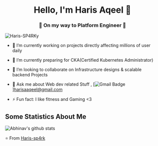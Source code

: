 <h1 align="center"> Hello, I'm Haris Aqeel 👋 </h1>
<h3 align="center">🚀 On my way to Platform Engineer 🚀</h3>

<p align="left"> <img src="https://komarev.com/ghpvc/?username=Haris-SP4RKy" alt="Haris-SP4RKy" /> </p>

- 🔭 I’m currently working on projects directly affecting millions of user daily
- 🌱 I’m currently preparing for CKA(Certified Kubernetes Administrator)
- 👯 I’m looking to collaborate on Infrastructure designs & scalable backend Projects
- 💬 Ask me about Web dev related Stuff 
, [![Gmail Badge](https://img.shields.io/badge/-Gmail-c14438?style=flat-square&logo=Gmail&logoColor=white&link=mailto:shuklaraghav321.com)]harisaaqeel@gmail.com

- ⚡ Fun fact: I like fitness and Gaming <3

## Some Statistics About Me
![Abhinav's github stats](https://github-readme-stats.vercel.app/api?username=Haris-SP4RKy&&show_icons=true&title_color=ffffff&icon_color=bb2acf&text_color=daf7dc&bg_color=151515)<br>

⭐️ From [Haris-sp4rk](https://github.com/Haris-SP4RKy)

<!--
**Haris-SP4RKy/Haris-SP4RKy** is a ✨ _special_ ✨ repository because its `README.md` (this file) appears on your GitHub profile.

Here are some ideas to get you started:

- 🔭 I’m currently working on ...
- 🌱 I’m currently learning ...
- 👯 I’m looking to collaborate on ...
- 🤔 I’m looking for help with ...
- 💬 Ask me about ...
- 📫 How to reach me: ...
- 😄 Pronouns: ...
- ⚡ Fun fact: ...
-->
